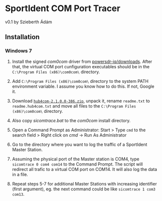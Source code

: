 SportIdent COM Port Tracer
==========================

v0.1
by Szieberth Ádám



Installation
------------

### Windows 7

1. Install the signed _com0com_ driver from [powersdr-iq/downloads][1].
   After that, the virtual COM port cunfiguration executables should be in the
   `C:\Program Files (x86)\com0com\` directory.

2. Add `C:\Program Files (x86)\com0com\` directory to the system PATH
   environment variable. I assume you know how to do this. If not, Google it.

3. Download [`hub4com-2.1.0.0-386.zip`][2], unpack it, rename `readme.txt` to
   `readme.hub4com.txt` and move all files to the
   `C:\Program Files (x86)\com0com\` directory.

4. Also copy _sicomtrace.bat_ to the _com0com_ install directory.

5. Open a Command Prompt as Administrator: Start > Type `cmd` to the search
   field > Right click on _cmd_ -> Run As Administrator

6. Go to the directory where you want to log the traffic of a SportIdent Master
   Station.

7. Assuming the physical port of the Master station is COM4, type
   `sicomtrace 0 com4 com14` to the Command Prompt. The script will redirect all
   trafic to a virtual COM port on COM14. It will also log the data in a file.

8. Repeat steps 5-7 for additional Master Stations with increasing identifier
   (first argument), eg. the next command could be like
   `sicomtrace 1 com3 com13`.


[1]: https://code.google.com/archive/p/powersdr-iq/downloads
[2]: https://sourceforge.net/projects/com0com/files/hub4com/2.1.0.0/
